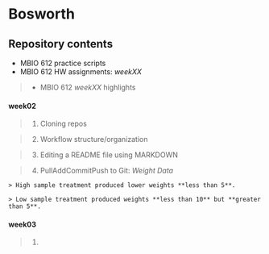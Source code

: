 # Bosworth

## Repository contents
* MBIO 612 practice scripts
* MBIO 612 HW assignments: _weekXX_
> * MBIO 612 _weekXX_ highlights

#### week02

> 1. Cloning repos

> 2. Workflow structure/organization

> 3. Editing a README file using MARKDOWN

> 4. PullAddCommitPush to Git: _Weight Data_
  
    > High sample treatment produced lower weights **less than 5**.
  
    > Low sample treatment produced weights **less than 10** but **greater than 5**.

#### week03

> 1. 

